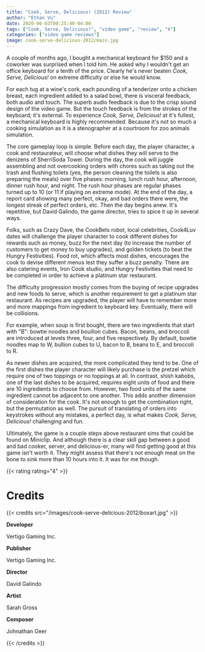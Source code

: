 ```yaml
---
title: "Cook, Serve, Delicious! (2012) Review"
author: "Ethan Vu"
date: 2020-06-03T00:25:40-04:00
tags: ["Cook, Serve, Delicious!", "video game", "review", "4"]
categories: ["video game reviews"]
image: cook-serve-delicious-2012/main.jpg
---
```


A couple of months ago, I bought a mechanical keyboard for $150 and a coworker was surprised when I told him.  He asked why I wouldn't get an office keyboard for a tenth of the price.  Clearly he's never beaten *Cook, Serve, Delicious!* on extreme difficulty or else he would know.

For each tug at a wine's cork, each pounding of a tenderizer onto a chicken breast, each ingredient added to a salad bowl, there is visceral feedback, both audio and touch.  The superb audio feedback is due to the crisp sound design of the video game.  But the touch feedback is from the strokes of the keyboard; it's external.  To experience *Cook, Serve, Delicious!* at it's fullest, a mechanical keyboard is highly recommended.  Because it's not so much a cooking simulation as it is a stenographer at a courtroom for zoo animals simulation.

The core gameplay loop is simple.  Before each day, the player character, a cook and restaurateur, will choose what dishes they will serve to the denizens of SherriSoda Tower.  During the day, the cook will juggle assembling and not overcooking orders with chores such as taking out the trash and flushing toilets (yes, the person cleaning the toilets is also preparing the meals) over five phases: morning, lunch rush hour, afternoon, dinner rush hour, and night.  The rush hour phases are regular phases turned up to 10 (or 11 if playing on extreme mode).  At the end of the day, a report card showing many perfect, okay, and bad orders there were, the longest streak of perfect orders, etc.  Then the day begins anew.  It's repetitive, but David Galindo, the game director, tries to spice it up in several ways.

Folks, such as Crazy Dave, the CookBets robot, local celebrities, Cook4Luv dates will challenge the player character to cook different dishes for rewards such as money, buzz for the next day (to increase the number of customers to get money to buy upgrades), and golden tickets (to beat the Hungry Festivities).  Food rot, which affects most dishes, encourages the cook to devise different menus lest they suffer a buzz penalty.  There are also catering events, Iron Cook studio, and Hungry Festivities that need to be completed in order to achieve a platinum star restaurant.

The difficulty progression mostly comes from the buying of recipe upgrades and new foods to serve, which is another requirement to get a platinum star restaurant.  As recipes are upgraded, the player will have to remember more and more mappings from ingredient to keyboard key.  Eventually, there will be collisions.

For example, when soup is first bought, there are two ingredients that start with "B": bowtie noodles and bouillon cubes.  Bacon, beans, and broccoli are introduced at levels three, four, and five respectively.  By default, bowtie noodles map to W, bullion cubes to U, bacon to B, beans to E, and broccoli to R.

As newer dishes are acquired, the more complicated they tend to be.  One of the first dishes the player character will likely purchase is the pretzel which require one of two toppings or no toppings at all.  In contrast, shish kabobs, one of the last dishes to be acquired, requires eight units of food and there are 10 ingredients to choose from.  However, two food units of the same ingredient cannot be adjacent to one another.  This adds another dimension of consideration for the cook.  It's not enough to get the combination right, but the permutation as well.  The pursuit of translating of orders into keystrokes without any mistakes, a perfect day, is what makes *Cook, Serve, Delicious!* challenging and fun.

Ultimately, the game is a couple steps above restaurant sims that could be found on Miniclip.  And although there is a clear skill gap between a good and bad cooker, server, and delicious-er, many will find getting good at this game isn't worth it.  They might assess that there's not enough meat on the bone to sink more than 10 hours into it.  It was for me though.

{{< rating rating="4" >}}

# Credits
{{< credits src="/images/cook-serve-delicious-2012/boxart.jpg" >}}
<p><b>Developer</b></p>
<p>Vertigo Gaming Inc.</p>
<p><b>Publisher</b></p>
<p>Vertigo Gaming Inc.</p>
<p><b>Director</b></p>
<p>David Galindo</p>
<p><b>Artist</b></p>
<p>Sarah Gross</p>
<p><b>Composer</b></p>
<p>Johnathan Geer</p>
{{< /credits >}}
